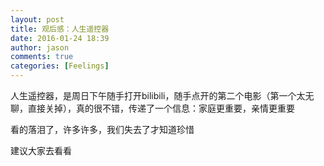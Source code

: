 ```yaml
---
layout: post
title: 观后感：人生遥控器
date: 2016-01-24 18:39
author: jason
comments: true
categories: [Feelings]
---
```

人生遥控器，是周日下午随手打开bilibili，随手点开的第二个电影（第一个太无聊，直接关掉），真的很不错，传递了一个信息：家庭更重要，亲情更重要

看的落泪了，许多许多，我们失去了才知道珍惜

建议大家去看看
